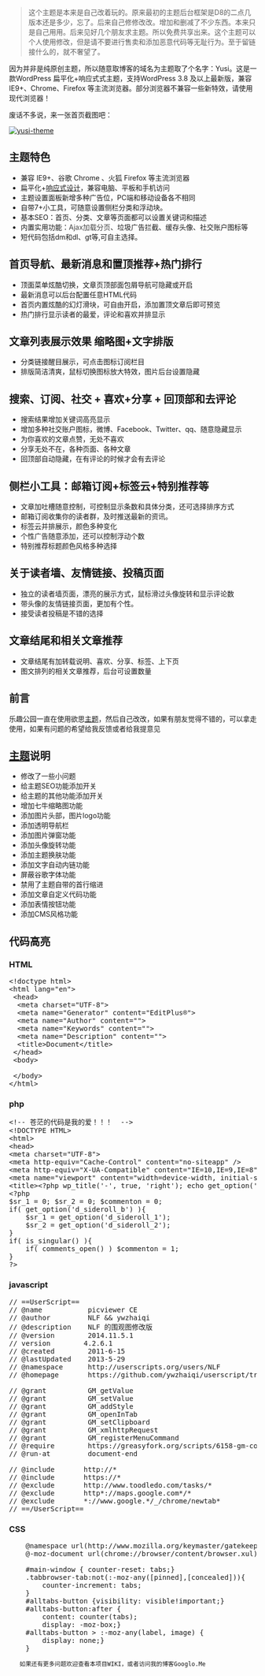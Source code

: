 > 这个主题是本来是自己改着玩的。原来最初的主题后台框架是D8的二点几版本还是多少，忘了。后来自己修修改改。增加和删减了不少东西。本来只是自己用用。后来见好几个朋友求主题。所以免费共享出来。这个主题可以个人使用修改，但是请不要进行售卖和添加恶意代码等无耻行为。至于留链接什么的，就不奢望了。

因为并非是纯原创主题，所以随意取博客的域名为主题取了个名字：Yusi。这是一款WordPress 扁平化+响应式式主题，支持WordPress 3.8 及以上最新版，兼容 IE9+、Chrome、Firefox 等主流浏览器。部分浏览器不兼容一些新特效，请使用现代浏览器！

废话不多说，来一张首页截图吧：

[![yusi-theme](http://sandbox.runjs.cn/uploads/rs/60/mvjplrno/2014-11-22_230020.jpg)](http://sandbox.runjs.cn/uploads/rs/60/mvjplrno/2014-11-22_230020.jpg)

## 主题特色

*   兼容 IE9+、谷歌 Chrome 、火狐 Firefox 等主流浏览器
*   扁平化+[响应式设计](http://yusi123.com/tag/%e5%93%8d%e5%ba%94%e5%bc%8f%e7%bd%91%e9%a1%b5%e8%ae%be%e8%ae%a1)，兼容电脑、平板和手机访问
*   主题设置面板新增多种广告位，PC端和移动设备各不相同
*   自带7+小工具，可随意设置侧栏分类和浮动块。
*   基本SEO：首页、分类、文章等页面都可以设置关键词和描述
*   内置实用功能：<span style="color: #444444;">Ajax加载分页</span>、垃圾广告拦截、缓存头像、社交账户图标等
*   短代码包括dm和dl、gt等,可自主选择。

## 首页导航、最新消息和置顶推荐+热门排行

*   顶面菜单炫酷切换，文章页顶部面包屑导航可隐藏或开启
*   最新消息可以后台配置任意HTML代码
*   首页内置炫酷的幻灯滑块，可自由开启，添加置顶文章后即可预览
*   热门排行显示读者的最爱，评论和喜欢并排显示

## 文章列表展示效果 缩略图+文字排版

*   分类链接醒目展示，可点击图标订阅栏目
*   排版简洁清爽，鼠标切换图标放大特效，图片后台设置隐藏

## 搜索、订阅、社交 + 喜欢+分享 + 回顶部和去评论

*   搜索结果增加关键词高亮显示
*   增加多种社交账户图标，微博、Facebook、Twitter、qq、随意隐藏显示
*   为你喜欢的文章点赞，无处不喜欢
*   分享无处不在，各种页面、各种文章
*   回顶部自动隐藏，在有评论的时候才会有去评论

## 侧栏小工具：邮箱订阅+标签云+特别推荐等

*   文章加吐槽随意控制，可控制显示条数和具体分类，还可选择排序方式
*   邮箱订阅收集你的读者群，及时推送最新的资讯。
*   标签云并排展示，颜色多种变化
*   个性广告随意添加，还可以控制浮动个数
*   特别推荐标题颜色风格多种选择

## 关于读者墙、友情链接、投稿页面

*   独立的读者墙页面，漂亮的展示方式，鼠标滑过头像旋转和显示评论数
*   带头像的友情链接页面，更加有个性。
*   接受读者投稿是不错的选择

## 文章结尾和相关文章推荐

*   文章结尾有加转载说明、喜欢、分享、标签、上下页
*   图文排列的相关文章推荐，后台可设置数量


## 前言

乐趣公园一直在使用欲思[主题](http://googlo.me/tag/theme "查看更多关于 主题 的文章")，然后自己改改，如果有朋友觉得不错的，可以拿走使用，如果有问题的希望给我反馈或者给我提意见

## [主题](http://googlo.me/tag/theme "查看更多关于 主题 的文章")说明

*   修改了一些小问题
*   给主题SEO功能添加开关
*   给主题的其他功能添加开关
*   增加七牛缩略图功能
*   添加图片头部，图片logo功能
*   添加透明导航栏
*   添加图片弹窗功能
*   添加头像旋转功能
*   添加主题换肤功能
*   添加文字自动内链功能
*   屏蔽谷歌字体功能
*   禁用了主题自带的首行缩进
*   添加文章自定义代码功能
*   添加表情按钮功能
*   添加CMS风格功能

## 代码高亮

### HTML

<pre class="prettyprint linenums" >&lt;!doctype html&gt;
&lt;html lang=&quot;en&quot;&gt;
 &lt;head&gt;
  &lt;meta charset=&quot;UTF-8&quot;&gt;
  &lt;meta name=&quot;Generator&quot; content=&quot;EditPlus®&quot;&gt;
  &lt;meta name=&quot;Author&quot; content=&quot;&quot;&gt;
  &lt;meta name=&quot;Keywords&quot; content=&quot;&quot;&gt;
  &lt;meta name=&quot;Description&quot; content=&quot;&quot;&gt;
  &lt;title&gt;Document&lt;/title&gt;
 &lt;/head&gt;
 &lt;body&gt;

 &lt;/body&gt;
&lt;/html&gt;</pre>

### php

<pre class="prettyprint linenums" >&lt;!-- 苍茫的代码是我的爱！！！  --&gt;
&lt;!DOCTYPE HTML&gt;
&lt;html&gt;
&lt;head&gt;
&lt;meta charset=&quot;UTF-8&quot;&gt;
&lt;meta http-equiv=&quot;Cache-Control&quot; content=&quot;no-siteapp&quot; /&gt;
&lt;meta http-equiv=&quot;X-UA-Compatible&quot; content=&quot;IE=10,IE=9,IE=8&quot;&gt;
&lt;meta name=&quot;viewport&quot; content=&quot;width=device-width, initial-scale=1.0, user-scalable=0, minimum-scale=1.0, maximum-scale=1.0&quot;&gt;
&lt;title&gt;&lt;?php wp_title(&#039;-&#039;, true, &#039;right&#039;); echo get_option(&#039;blogname&#039;); if (is_home ()) echo &#039; — &#039; ,get_option(&#039;blogdescription&#039;); if ($paged &gt; 1) echo &#039;-Page &#039;, $paged; ?&gt;&lt;/title&gt;
&lt;?php
$sr_1 = 0; $sr_2 = 0; $commenton = 0;
if( get_option(&#039;d_sideroll_b&#039;) ){
    $sr_1 = get_option(&#039;d_sideroll_1&#039;);
    $sr_2 = get_option(&#039;d_sideroll_2&#039;);
}
if( is_singular() ){
    if( comments_open() ) $commenton = 1;
}
?&gt;</pre>

### javascript

<pre class="prettyprint linenums" >// ==UserScript==
// @name           picviewer CE
// @author         NLF &amp;&amp; ywzhaiqi
// @description    NLF 的围观图修改版
// @version        2014.11.5.1
// version        4.2.6.1
// @created        2011-6-15
// @lastUpdated    2013-5-29
// @namespace      http://userscripts.org/users/NLF
// @homepage       https://github.com/ywzhaiqi/userscript/tree/master/picviewerCE

// @grant          GM_getValue
// @grant          GM_setValue
// @grant          GM_addStyle
// @grant          GM_openInTab
// @grant          GM_setClipboard
// @grant          GM_xmlhttpRequest
// @grant          GM_registerMenuCommand
// @require        https://greasyfork.org/scripts/6158-gm-config-cn/code/GM_config%20CN.js?version=23710
// @run-at         document-end

// @include       http://*
// @include       https://*
// @exclude       http://www.toodledo.com/tasks/*
// @exclude       http*://maps.google.com*/*
// @exclude       *://www.google.*/_/chrome/newtab*
// ==/UserScript==</pre>

### CSS

<pre class="prettyprint linenums" >    @namespace url(http://www.mozilla.org/keymaster/gatekeeper/there.is.only.xul);
    @-moz-document url(chrome://browser/content/browser.xul) {

    #main-window { counter-reset: tabs;}
    .tabbrowser-tab:not(:-moz-any([pinned],[concealed])){
        counter-increment: tabs;
    }
    #alltabs-button {visibility: visible!important;}
    #alltabs-button:after {
        content: counter(tabs);
        display: -moz-box;}
    #alltabs-button &gt; :-moz-any(label, image) {
        display: none;}
    }</pre>
       如果还有更多问题欢迎查看本项目WIKI，或者访问我的博客Googlo.Me